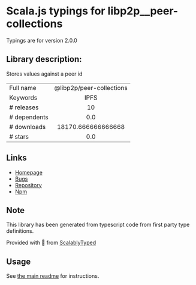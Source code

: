 
# Scala.js typings for libp2p__peer-collections

Typings are for version 2.0.0

## Library description:
Stores values against a peer id

|                    |                 |
| ------------------ | :-------------: |
| Full name          | @libp2p/peer-collections |
| Keywords           | IPFS |
| # releases         | 10 |
| # dependents       | 0.0 |
| # downloads        | 18170.666666666668 |
| # stars            | 0.0 |

## Links
- [Homepage](https://github.com/libp2p/js-libp2p-peer-collections#readme)
- [Bugs](https://github.com/libp2p/js-libp2p-peer-collections/issues)
- [Repository](https://github.com/libp2p/js-libp2p-peer-collections)
- [Npm](https://www.npmjs.com/package/%40libp2p%2Fpeer-collections)
    


## Note
This library has been generated from typescript code from first party type definitions.

Provided with :purple_heart: from [ScalablyTyped](https://github.com/oyvindberg/ScalablyTyped)

## Usage
See [the main readme](../../readme.md) for instructions.


